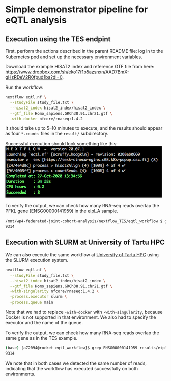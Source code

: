 # Simple demonstrator pipeline for eQTL analysis

## Execution using the TES endpint

First, perform the actions described in the parent README file: log in to the Kubernetes pod and set up the necessary environment variables.

Download the example HISAT2 index and reference GTF file from here: https://www.dropbox.com/sh/eko17f1b5azsnxn/AAD7BmX-gHzRDeV2R0fpud1ba?dl=0.

Run the workflow:
```bash
nextflow eqtl.nf \
  --studyFile study_file.txt \
  --hisat2_index hisat2_index/hisat2_index \
  --gtf_file Homo_sapiens.GRCh38.91.chr21.gtf \
  -with-docker nfcore/rnaseq:1.4.2
```

It should take up to 5–10 minutes to execute, and the results should appear as four `*.counts` files in the `result/` subdirectory.

Successful execution should look something like this:
![TES execution success](images/tes_execution.png)

To verify the output, we can check how many RNA-seq reads overlap the PFKL gene (ENSG00000141959) in the eipl_A sample.

```bash
/mnt/wp4-federated-joint-cohort-analysis/nextflow_TES/eqtl_workflow $ grep ENSG00000141959 results/eipl_A.counts | cut -f 7
9314
```

## Execution with SLURM at University of Tartu HPC

We can also execute the same workflow at [University of Tartu HPC](https://hpc.ut.ee/en/home/) using the SLURM execution system. 

```bash
nextflow eqtl.nf \
  --studyFile study_file.txt \
  --hisat2_index hisat2_index/hisat2_index \
  --gtf_file Homo_sapiens.GRCh38.91.chr21.gtf \
  -with-singularity nfcore/rnaseq:1.4.2 \
  -process.executor slurm \
  -process.queue main
```

Note that we had to replace `-with-docker` with `-with-singularity`, because Docker is not supported in that environment. We also had to specify the executor and the name of the queue. 

To verify the output, we can check how many RNA-seq reads overlap the same gene as in the TES example.

```bash
(base) [a72094@rocket eqtl_workflow]$ grep ENSG00000141959 results/eipl_A.counts | cut -f 7
9314
```

We note that in both cases we detected the same number of reads, indicating that the workflow has executed successfully on both environments.